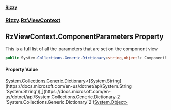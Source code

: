 #### [Rizzy](index 'index')
### [Rizzy](Rizzy 'Rizzy').[RzViewContext](Rizzy.RzViewContext 'Rizzy.RzViewContext')

## RzViewContext.ComponentParameters Property

This is a full list of all the parameters that are set on the component view

```csharp
public System.Collections.Generic.Dictionary<string,object?> ComponentParameters { get; set; }
```

#### Property Value
[System.Collections.Generic.Dictionary&lt;](https://docs.microsoft.com/en-us/dotnet/api/System.Collections.Generic.Dictionary-2 'System.Collections.Generic.Dictionary`2')[System.String](https://docs.microsoft.com/en-us/dotnet/api/System.String 'System.String')[,](https://docs.microsoft.com/en-us/dotnet/api/System.Collections.Generic.Dictionary-2 'System.Collections.Generic.Dictionary`2')[System.Object](https://docs.microsoft.com/en-us/dotnet/api/System.Object 'System.Object')[&gt;](https://docs.microsoft.com/en-us/dotnet/api/System.Collections.Generic.Dictionary-2 'System.Collections.Generic.Dictionary`2')